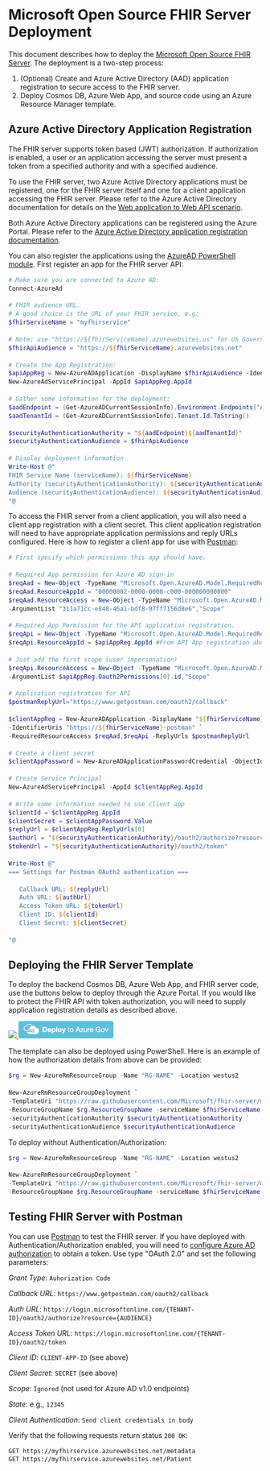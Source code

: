 Microsoft Open Source FHIR Server Deployment
============================================

This document describes how to deploy the [Microsoft Open Source FHIR Server](https://github.com/Microsoft/fhir-server). The deployment is a two-step process:

1. (Optional) Create and Azure Active Directory (AAD) application registration to secure access to the FHIR server. 
2. Deploy Cosmos DB, Azure Web App, and source code using an Azure Resource Manager template. 

Azure Active Directory Application Registration
-----------------------------------------------

The FHIR server supports token based (JWT) authorization. If authorization is enabled, a user or an application accessing the server must present a token from a specified authority and with a specified audience. 

To use the FHIR server, two Azure Active Directory applications must be registered, one for the FHIR server itself and one for a client application accessing the FHIR server. Please refer to the Azure Active Directory documentation for details on the [Web application to Web API scenario](https://docs.microsoft.com/en-us/azure/active-directory/develop/authentication-scenarios#web-application-to-web-api).

Both Azure Active Directory applications can be registered using the Azure Portal. Please refer to the [Azure Active Directory application registration documentation](https://docs.microsoft.com/en-us/azure/active-directory/develop/quickstart-v1-integrate-apps-with-azure-ad).

You can also register the applications using the [AzureAD PowerShell module](https://docs.microsoft.com/en-us/powershell/module/azuread/). First register an app for the FHIR server API:

```PowerShell
# Make sure you are connected to Azure AD:
Connect-AzureAd

# FHIR audience URL. 
# A good choice is the URL of your FHIR service, e.g:
$fhirServiceName = "myfhirservice"

# Note: use "https://${fhirServiceName}.azurewebsites.us" for US Government
$fhirApiAudience = "https://${fhirServiceName}.azurewebsites.net"

# Create the App Registration:
$apiAppReg = New-AzureADApplication -DisplayName $fhirApiAudience -IdentifierUris $fhirApiAudience
New-AzureAdServicePrincipal -AppId $apiAppReg.AppId

# Gather some information for the deployment:
$aadEndpoint = (Get-AzureADCurrentSessionInfo).Environment.Endpoints["ActiveDirectory"]
$aadTenantId = (Get-AzureADCurrentSessionInfo).Tenant.Id.ToString()

$securityAuthenticationAuthority = "${aadEndpoint}${aadTenantId}"
$securityAuthenticationAudience = $fhirApiAudience

# Display deployment information
Write-Host @"
FHIR Service Name (serviceName): ${fhirServiceName}
Authority (securityAuthenticationAuthority): ${securityAuthenticationAuthority}
Audience (securityAuthenticationAudience): ${securityAuthenticationAudience}
"@
```

To access the FHIR server from a client application, you will also need a client app registration with a client secret. This client application registration will need to have appropriate application permissions and reply URLs configured. Here is how to register a client app for use with [Postman](https://getpostman.com):

```PowerShell
# First specify which permissions this app should have.

# Required App permission for Azure AD sign-in
$reqAad = New-Object -TypeName "Microsoft.Open.AzureAD.Model.RequiredResourceAccess"
$reqAad.ResourceAppId = "00000002-0000-0000-c000-000000000000"
$reqAad.ResourceAccess = New-Object -TypeName "Microsoft.Open.AzureAD.Model.ResourceAccess" `
-ArgumentList "311a71cc-e848-46a1-bdf8-97ff7156d8e6","Scope"

# Required App Permission for the API application registration. 
$reqApi = New-Object -TypeName "Microsoft.Open.AzureAD.Model.RequiredResourceAccess"
$reqApi.ResourceAppId = $apiAppReg.AppId #From API App registration above

# Just add the first scope (user impersonation)
$reqApi.ResourceAccess = New-Object -TypeName "Microsoft.Open.AzureAD.Model.ResourceAccess" `
-ArgumentList $apiAppReg.Oauth2Permissions[0].id,"Scope"

# Application registration for API
$postmanReplyUrl="https://www.getpostman.com/oauth2/callback"

$clientAppReg = New-AzureADApplication -DisplayName "${fhirServiceName}-postman" `
-IdentifierUris "https://${fhirServiceName}-postman" `
-RequiredResourceAccess $reqAad,$reqApi -ReplyUrls $postmanReplyUrl

# Create a client secret
$clientAppPassword = New-AzureADApplicationPasswordCredential -ObjectId $clientAppReg.ObjectId

# Create Service Principal
New-AzureAdServicePrincipal -AppId $clientAppReg.AppId

# Write some information needed to use client app
$clientId = $clientAppReg.AppId
$clientSecret = $clientAppPassword.Value
$replyUrl = $clientAppReg.ReplyUrls[0]
$authUrl = "${securityAuthenticationAuthority}/oauth2/authorize?resource=${securityAuthenticationAudience}"
$tokenUrl = "${securityAuthenticationAuthority}/oauth2/token"

Write-Host @"  
=== Settings for Postman OAuth2 authentication ===

   Callback URL: ${replyUrl}
   Auth URL: ${authUrl}
   Access Token URL: ${tokenUrl}
   Client ID: ${clientId}
   Client Secret: ${clientSecret}

"@
```

Deploying the FHIR Server Template
----------------------------------

To deploy the backend Cosmos DB, Azure Web App, and FHIR server code, use the buttons below to deploy through the Azure Portal. If you would like to protect the FHIR API with token authorization, you will need to supply application registration details as described above. 

<a href="https://portal.azure.com/#create/Microsoft.Template/uri/https%3A%2F%2Fraw.githubusercontent.com%2FMicrosoft%2Ffhir-server%2Fmaster%2Fsamples%2Ftemplates%2Fdefault-azuredeploy.json" target="_blank">
    <img src="https://azuredeploy.net/deploybutton.png"/>
</a>

<a href="https://portal.azure.com/#create/Microsoft.Template/uri/https%3A%2F%2Fraw.githubusercontent.com%2FMicrosoft%2Ffhir-server%2Fmaster%2Fsamples%2Ftemplates%2Fdefault-azuredeploy.json" target="_blank">
    <img src="https://raw.githubusercontent.com/Azure/azure-quickstart-templates/master/1-CONTRIBUTION-GUIDE/images/deploytoazuregov.png">
</a>

The template can also be deployed using PowerShell. Here is an example of how the authorization details from above can be provided:

```PowerShell
$rg = New-AzureRmResourceGroup -Name "RG-NAME" -Location westus2

New-AzureRmResourceGroupDeployment `
-TemplateUri "https://raw.githubusercontent.com/Microsoft/fhir-server/master/samples/templates/default-azuredeploy.json" `
-ResourceGroupName $rg.ResourceGroupName -serviceName $fhirServiceName `
-securityAuthenticationAuthority $securityAuthenticationAuthority `
-securityAuthenticationAudience $securityAuthenticationAudience
```

To deploy without Authentication/Authorization:

```PowerShell
$rg = New-AzureRmResourceGroup -Name "RG-NAME" -Location westus2

New-AzureRmResourceGroupDeployment `
-TemplateUri "https://raw.githubusercontent.com/Microsoft/fhir-server/master/samples/templates/default-azuredeploy.json" `
-ResourceGroupName $rg.ResourceGroupName -serviceName $fhirServiceName
```

Testing FHIR Server with Postman
--------------------------------

You can use [Postman](https://getpostman.com) to test the FHIR server. If you have deployed with Authentication/Authorization enabled, you will need to [configure Azure AD authorization](https://blog.jongallant.com/2017/03/azure-active-directory-access-tokens-postman/
) to obtain a token. Use type "OAuth 2.0" and set the following parameters:

*Grant Type*: `Auhorization Code`

*Callback URL*: `https://www.getpostman.com/oauth2/callback`

*Auth URL*: `https://login.microsoftonline.com/{TENANT-ID}/oauth2/authorize?resource={AUDIENCE}`

*Access Token URL*: `https://login.microsoftonline.com/{TENANT-ID}/oauth2/token`

*Client ID*: `CLIENT-APP-ID` (see above)

*Client Secret*: `SECRET` (see above)

*Scope*: `Ignored` (not used for Azure AD v1.0 endpoints)

*State*: e.g., `12345`

*Client Authentication*: `Send client credentials in body`

Verify that the following requests return status `200 OK`:

```
GET https://myfhirservice.azurewebsites.net/metadata
GET https://myfhirservice.azurewebsites.net/Patient
```
